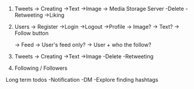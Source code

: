 1. Tweets
   -> Creating
   ->Text
   ->Image -> Media Storage Server
   -Delete
   -Retweeting
   ->Liking

2. Users
   -> Register
   ->Login
   ->Logout
   ->Profile
   -> Image?
   -> Text?
   -> Follow button

   -> Feed
   -> User's feed only?
   -> User + who the follow?

3. Tweets
   -> Creating
   ->Text
   ->Image
   -Delete
   -Retweeting

4. Following / Followers

Long term todos
-Notification
-DM
-Explore finding hashtags
